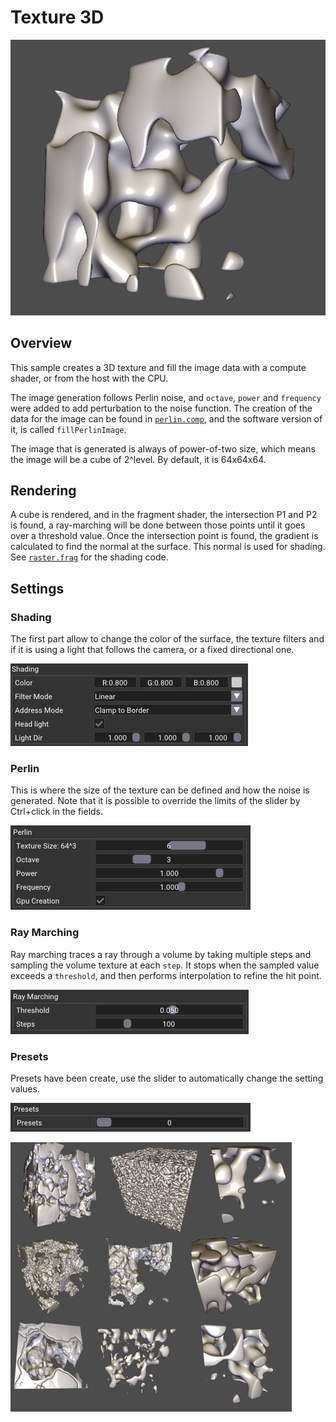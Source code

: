 # Texture 3D

![](docs/texture_3d.png)

## Overview
This sample creates a 3D texture and fill the image data with a compute shader, or from the host with the CPU. 

The image generation follows Perlin noise, and `octave`, `power` and `frequency` were added to add perturbation to the noise function. The creation of the data for the image can be found in [`perlin.comp`](shaders/perlin.comp), and the software version of it, is called `fillPerlinImage`.

The image that is generated is always of power-of-two size, which means the image will be a cube of 2^level. By default, it is 64x64x64.


## Rendering

A cube is rendered, and in the fragment shader, the intersection P1 and P2 is found, a ray-marching will be done between those points until it goes over a threshold value. Once the intersection point is found, the gradient is calculated to find the normal at the surface. This normal is used for shading. See [`raster.frag`](shaders/raster.frag) for the shading code.

## Settings

### Shading
The first part allow to change the color of the surface, the texture filters and if it is using a light that follows the camera, or a fixed directional one.

![Shading](docs/shading.png)

### Perlin 

This is where the size of the texture can be defined and how the noise is generated. Note that it is possible to override the limits of the slider by Ctrl+click in the fields.

![Shading](docs/perlin.png)


### Ray Marching

Ray marching traces a ray through a volume by taking multiple steps and sampling the volume texture at each `step`. It stops when the sampled value exceeds a `threshold`, and then performs interpolation to refine the hit point.

![Shading](docs/raymarch.png)

### Presets

Presets have been create, use the slider to automatically change the setting values.

![Shading](docs/presets.png)


![Shading](docs/all_presets.png)